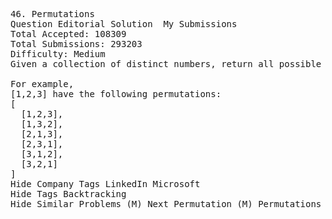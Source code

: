 <pre>
46. Permutations  
Question Editorial Solution  My Submissions
Total Accepted: 108309
Total Submissions: 293203
Difficulty: Medium
Given a collection of distinct numbers, return all possible permutations.

For example,
[1,2,3] have the following permutations:
[
  [1,2,3],
  [1,3,2],
  [2,1,3],
  [2,3,1],
  [3,1,2],
  [3,2,1]
]
Hide Company Tags LinkedIn Microsoft
Hide Tags Backtracking
Hide Similar Problems (M) Next Permutation (M) Permutations II (M) Permutation Sequence (M) Combinations

</pre>
